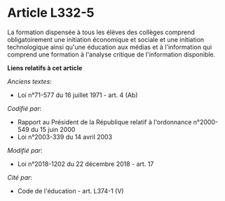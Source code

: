 # Article L332-5

La formation dispensée à tous les élèves des collèges comprend obligatoirement une initiation économique et sociale et une
initiation technologique ainsi qu'une éducation aux médias et à l'information qui comprend une formation à l'analyse critique
de l'information disponible.

**Liens relatifs à cet article**

_Anciens textes_:

  - Loi n°71-577 du 16 juillet 1971 - art. 4 (Ab)

_Codifié par_:

  - Rapport au Président de la République relatif à l'ordonnance n°2000-549 du 15 juin 2000
  - Loi n°2003-339 du 14 avril 2003

_Modifié par_:

  - Loi n°2018-1202 du 22 décembre 2018 - art. 17

_Cité par_:

  - Code de l'éducation - art. L374-1 (V)
